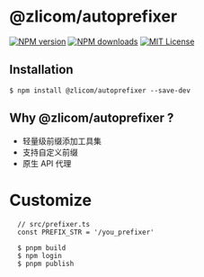 # @zlicom/autoprefixer

[![NPM version][npm-version-image]][npm-url]
[![NPM downloads][npm-downloads-image]][npm-downloads-url]
[![MIT License][license-image]][license-url]

## Installation

```shell
$ npm install @zlicom/autoprefixer --save-dev
```

## Why @zlicom/autoprefixer ?

* 轻量级前缀添加工具集
* 支持自定义前缀
* 原生 API 代理

# Customize

```shell
  // src/prefixer.ts
  const PREFIX_STR = '/you_prefixer'
```

```shell
  $ pnpm build
  $ npm login
  $ pnpm publish
```

[npm-version-image]: https://img.shields.io/npm/v/@zlicom/auto-prefixer.svg?style=flat
[npm-url]: https://www.npmjs.com/package/@zlicom/auto-prefixer

[npm-downloads-image]: https://img.shields.io/npm/dm/@zlicom/auto-prefixer.svg?style=flat
[npm-downloads-url]: https://npmcharts.com/compare/@zlicom/auto-prefixer?minimal=true

[license-image]: https://img.shields.io/badge/license-MIT-blue.svg?style=flat
[license-url]: LICENSE
